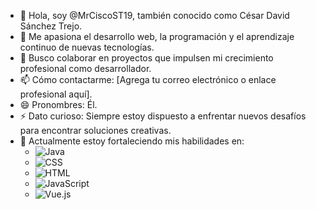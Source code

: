 - 👋 Hola, soy @MrCiscoST19, también conocido como César David Sánchez Trejo.  
- 👀 Me apasiona el desarrollo web, la programación y el aprendizaje continuo de nuevas tecnologías.  
- 💞️ Busco colaborar en proyectos que impulsen mi crecimiento profesional como desarrollador.  
- 📫 Cómo contactarme: [Agrega tu correo electrónico o enlace profesional aquí].  
- 😄 Pronombres: Él.  
- ⚡ Dato curioso: Siempre estoy dispuesto a enfrentar nuevos desafíos para encontrar soluciones creativas.
- 🌱 Actualmente estoy fortaleciendo mis habilidades en:  
  - ![Java](https://img.shields.io/badge/Java-%23ED8B00?style=flat&logo=java&logoColor=white)  
  - ![CSS](https://img.shields.io/badge/CSS-%231572B6?style=flat&logo=css3&logoColor=white)  
  - ![HTML](https://img.shields.io/badge/HTML-%23E34F26?style=flat&logo=html5&logoColor=white)  
  - ![JavaScript](https://img.shields.io/badge/JavaScript-%23F7DF1E?style=flat&logo=javascript&logoColor=black)  
  - ![Vue.js](https://img.shields.io/badge/Vue.js-%234FC08D?style=flat&logo=vue.js&logoColor=white)  
